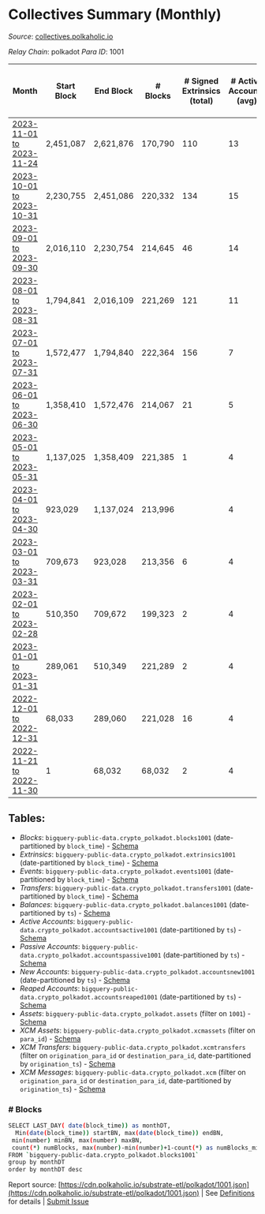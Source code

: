 # Collectives Summary (Monthly)

_Source_: [collectives.polkaholic.io](https://collectives.polkaholic.io)

*Relay Chain*: polkadot
*Para ID*: 1001



| Month | Start Block | End Block | # Blocks | # Signed Extrinsics (total) | # Active Accounts (avg) | # Addresses with Balances (max) | Issues |
| ----- | ----------- | --------- | -------- | --------------------------- | ----------------------- | ------------------------------- | ------ |
| [2023-11-01 to 2023-11-24](/polkadot/1001-collectives/2023-11-30.md) | 2,451,087 | 2,621,876 | 170,790 | 110 | 13 | 67 | -   |   
| [2023-10-01 to 2023-10-31](/polkadot/1001-collectives/2023-10-31.md) | 2,230,755 | 2,451,086 | 220,332 | 134 | 15 | 62 | -   |   
| [2023-09-01 to 2023-09-30](/polkadot/1001-collectives/2023-09-30.md) | 2,016,110 | 2,230,754 | 214,645 | 46 | 14 | 57 | -   |   
| [2023-08-01 to 2023-08-31](/polkadot/1001-collectives/2023-08-31.md) | 1,794,841 | 2,016,109 | 221,269 | 121 | 11 | 53 | -   |   
| [2023-07-01 to 2023-07-31](/polkadot/1001-collectives/2023-07-31.md) | 1,572,477 | 1,794,840 | 222,364 | 156 | 7 | 46 | -   |   
| [2023-06-01 to 2023-06-30](/polkadot/1001-collectives/2023-06-30.md) | 1,358,410 | 1,572,476 | 214,067 | 21 | 5 | 26 | -   |   
| [2023-05-01 to 2023-05-31](/polkadot/1001-collectives/2023-05-31.md) | 1,137,025 | 1,358,409 | 221,385 | 1 | 4 | 14 | -   |   
| [2023-04-01 to 2023-04-30](/polkadot/1001-collectives/2023-04-30.md) | 923,029 | 1,137,024 | 213,996 |  | 4 | 14 | -   |   
| [2023-03-01 to 2023-03-31](/polkadot/1001-collectives/2023-03-31.md) | 709,673 | 923,028 | 213,356 | 6 | 4 | 14 | -   |   
| [2023-02-01 to 2023-02-28](/polkadot/1001-collectives/2023-02-28.md) | 510,350 | 709,672 | 199,323 | 2 | 4 | 11 | -   |   
| [2023-01-01 to 2023-01-31](/polkadot/1001-collectives/2023-01-31.md) | 289,061 | 510,349 | 221,289 | 2 | 4 | 10 | -   |   
| [2022-12-01 to 2022-12-31](/polkadot/1001-collectives/2022-12-31.md) | 68,033 | 289,060 | 221,028 | 16 | 4 | 10 | -   |   
| [2022-11-21 to 2022-11-30](/polkadot/1001-collectives/2022-11-30.md) | 1 | 68,032 | 68,032 | 2 | 4 | 4 | -   |   

## Tables:

* _Blocks_: `bigquery-public-data.crypto_polkadot.blocks1001` (date-partitioned by `block_time`) - [Schema](/schema/balances.json)
* _Extrinsics_: `bigquery-public-data.crypto_polkadot.extrinsics1001` (date-partitioned by `block_time`) - [Schema](/schema/extrinsics.json)
* _Events_: `bigquery-public-data.crypto_polkadot.events1001` (date-partitioned by `block_time`) - [Schema](/schema/events.json)
* _Transfers_: `bigquery-public-data.crypto_polkadot.transfers1001` (date-partitioned by `block_time`) - [Schema](/schema/transfers.json)
* _Balances_: `bigquery-public-data.crypto_polkadot.balances1001` (date-partitioned by `ts`) - [Schema](/schema/balances.json)
* _Active Accounts_: `bigquery-public-data.crypto_polkadot.accountsactive1001` (date-partitioned by `ts`) - [Schema](/schema/accountsactive.json)
* _Passive Accounts_: `bigquery-public-data.crypto_polkadot.accountspassive1001` (date-partitioned by `ts`) - [Schema](/schema/accountspassive.json)
* _New Accounts_: `bigquery-public-data.crypto_polkadot.accountsnew1001` (date-partitioned by `ts`) - [Schema](/schema/accountsnew.json)
* _Reaped Accounts_: `bigquery-public-data.crypto_polkadot.accountsreaped1001` (date-partitioned by `ts`) - [Schema](/schema/accountsreaped.json)
* _Assets_: `bigquery-public-data.crypto_polkadot.assets` (filter on `1001`) - [Schema](/schema/assets.json)
* _XCM Assets_: `bigquery-public-data.crypto_polkadot.xcmassets` (filter on `para_id`) - [Schema](/schema/xcmassets.json)
* _XCM Transfers_: `bigquery-public-data.crypto_polkadot.xcmtransfers` (filter on `origination_para_id` or `destination_para_id`, date-partitioned by `origination_ts`) - [Schema](/schema/xcmtransfers.json)
* _XCM Messages_: `bigquery-public-data.crypto_polkadot.xcm` (filter on `origination_para_id` or `destination_para_id`, date-partitioned by `origination_ts`) - [Schema](/schema/xcm.json)

### # Blocks
```bash
SELECT LAST_DAY( date(block_time)) as monthDT,
  Min(date(block_time)) startBN, max(date(block_time)) endBN, 
 min(number) minBN, max(number) maxBN, 
 count(*) numBlocks, max(number)-min(number)+1-count(*) as numBlocks_missing 
FROM `bigquery-public-data.crypto_polkadot.blocks1001` 
group by monthDT 
order by monthDT desc
```


Report source: [https://cdn.polkaholic.io/substrate-etl/polkadot/1001.json](https://cdn.polkaholic.io/substrate-etl/polkadot/1001.json) | See [Definitions](/DEFINITIONS.md) for details | [Submit Issue](https://github.com/colorfulnotion/substrate-etl/issues)
